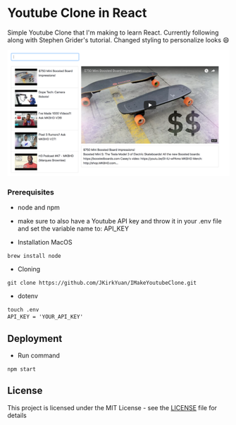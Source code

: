 # Youtube Clone in React

Simple Youtube Clone that I'm making to learn React. Currently following along with Stephen Grider's tutorial. Changed styling to personalize looks :smile:

![screenshot](YoutubeClone.png)

### Prerequisites

- node and npm
- make sure to also have a Youtube API key and throw it in your .env file and set the variable name to: API_KEY

- Installation MacOS
```
brew install node
```

- Cloning
```
git clone https://github.com/JKirkYuan/IMakeYoutubeClone.git
```
- dotenv
```
touch .env
API_KEY = 'YOUR_API_KEY'
```

## Deployment

- Run command
```
npm start
```

## License

This project is licensed under the MIT License - see the [LICENSE](LICENSE.MD) file for details
